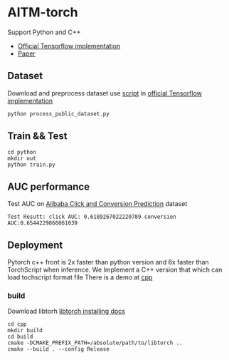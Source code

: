 # AITM-torch

Support Python and C++ 

- [Official Tensorflow implementation](https://github.com/xidongbo/AITM)
- [Paper](https://arxiv.org/abs/2105.08489)



## Dataset

Download and preprocess dataset use [script](https://github.com/xidongbo/AITM/blob/main/process_public_dataset.py) in [official Tensorflow implementation](https://github.com/xidongbo/AITM)
```python
python process_public_dataset.py

```

## Train && Test

```
cd python
mkdir out
python train.py
```

## AUC performance

Test AUC on [Alibaba Click and Conversion Prediction](https://tianchi.aliyun.com/datalab/dataSet.html?dataId=408) dataset

```
Test Resutt: click AUC: 0.6189267022220789 conversion AUC:0.6544229866061039
```

## Deployment
Pytorch c++ front is 2x faster than python version and 6x faster than TorchScript when inference.
We Implement a C++ version that which can load tochscript format file
There is a demo at [cpp](./cpp)

### build
Download libtorh [libtorch installing docs](https://pytorch.org/cppdocs/installing.html)

```
cd cpp
mkdir build
cd build
cmake -DCMAKE_PREFIX_PATH=/absolute/path/to/libtorch ..
cmake --build . --config Release
```
